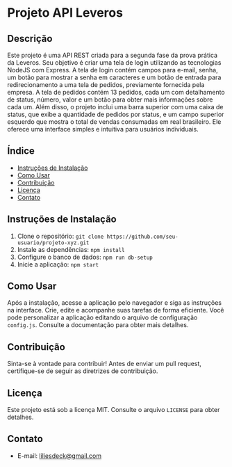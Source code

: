 # Projeto API Leveros

## Descrição
Este projeto é uma API REST criada para a segunda fase da prova prática da Leveros. Seu objetivo é criar uma tela de login utilizando as tecnologias NodeJS com Express. 
A tela de login contém campos para e-mail, senha, um botão para mostrar a senha em caracteres e um botão de entrada para redirecionamento a uma tela de pedidos, previamente fornecida pela empresa. 
A tela de pedidos contém 13 pedidos, cada um com detalhamento de status, número, valor e um botão para obter mais informações sobre cada um. Além disso, o projeto inclui uma barra superior 
com uma caixa de status, que exibe a quantidade de pedidos por status, e um campo superior esquerdo que mostra o total de vendas consumadas em real brasileiro. 
Ele oferece uma interface simples e intuitiva para usuários individuais.

## Índice
- [Instruções de Instalação](#instruções-de-instalação)
- [Como Usar](#como-usar)
- [Contribuição](#contribuição)
- [Licença](#licença)
- [Contato](#contato)

## Instruções de Instalação
1. Clone o repositório: `git clone https://github.com/seu-usuario/projeto-xyz.git`
2. Instale as dependências: `npm install`
3. Configure o banco de dados: `npm run db-setup`
4. Inicie a aplicação: `npm start`

## Como Usar
Após a instalação, acesse a aplicação pelo navegador e siga as instruções na interface. Crie, edite e acompanhe suas tarefas de forma eficiente. Você pode personalizar a aplicação editando o arquivo de configuração `config.js`. Consulte a documentação para obter mais detalhes.

## Contribuição
Sinta-se à vontade para contribuir! Antes de enviar um pull request, certifique-se de seguir as diretrizes de contribuição.

## Licença
Este projeto está sob a licença MIT. Consulte o arquivo `LICENSE` para obter detalhes.

## Contato
- E-mail: liliesdeck@gmail.com
